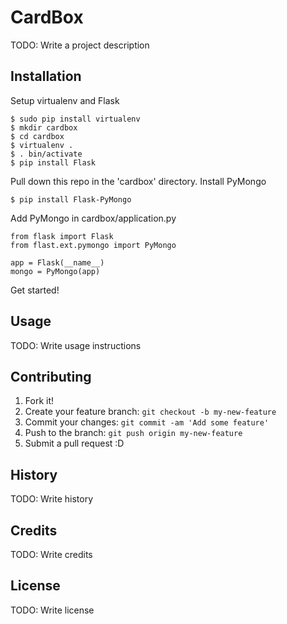 # CardBox

TODO: Write a project description

## Installation

Setup virtualenv and Flask

```
$ sudo pip install virtualenv
$ mkdir cardbox
$ cd cardbox
$ virtualenv .
$ . bin/activate
$ pip install Flask
```

Pull down this repo in the 'cardbox' directory.
Install PyMongo

```
$ pip install Flask-PyMongo
```

Add PyMongo in cardbox/application.py

```
from flask import Flask
from flast.ext.pymongo import PyMongo

app = Flask(__name__)
mongo = PyMongo(app)
```

Get started!

## Usage

TODO: Write usage instructions

## Contributing

1. Fork it!
2. Create your feature branch: `git checkout -b my-new-feature`
3. Commit your changes: `git commit -am 'Add some feature'`
4. Push to the branch: `git push origin my-new-feature`
5. Submit a pull request :D

## History

TODO: Write history

## Credits

TODO: Write credits

## License

TODO: Write license
